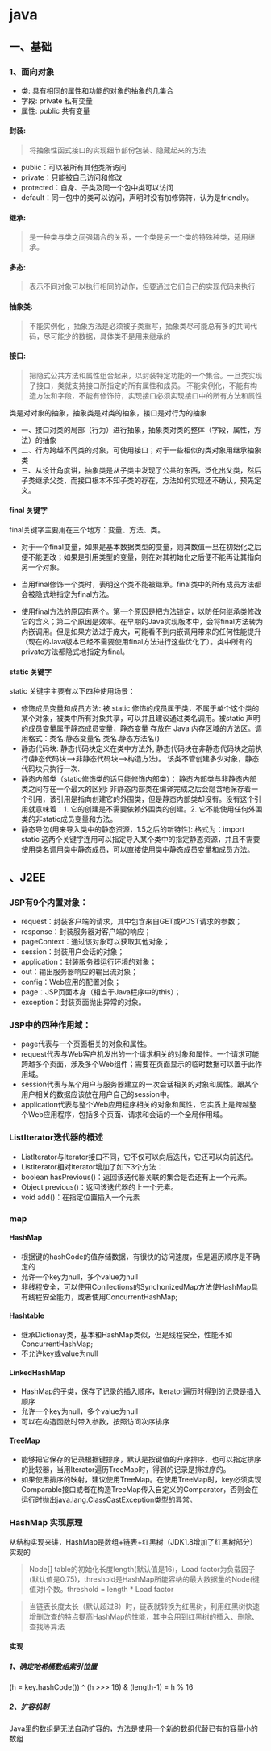 # java
## 一、基础

### 1、面向对象
+ 类: 具有相同的属性和功能的对象的抽象的几集合
+ 字段: private 私有变量
+ 属性: public 共有变量

#### 封装:
> 将抽象性函式接口的实现细节部份包装、隐藏起来的方法

+ public：可以被所有其他类所访问
+ private：只能被自己访问和修改
+ protected：自身、子类及同一个包中类可以访问
+ default：同一包中的类可以访问，声明时没有加修饰符，认为是friendly。

#### 继承: 
> 是一种类与类之间强耦合的关系，一个类是另一个类的特殊种类，适用继承。

#### 多态: 
> 表示不同对象可以执行相同的动作，但要通过它们自己的实现代码来执行

#### 抽象类:
> 不能实例化 ，抽象方法是必须被子类重写，抽象类尽可能总有多的共同代码，尽可能少的数据，具体类不是用来继承的

#### 接口: 
> 把隐式公共方法和属性组合起来，以封装特定功能的一个集合。一旦类实现了接口，类就支持接口所指定的所有属性和成员。
不能实例化，不能有构造方法和字段，不能有修饰符，实现接口必须实现接口中的所有方法和属性

类是对对象的抽象，抽象类是对类的抽象，接口是对行为的抽象
+ 一、接口对类的局部（行为）进行抽象，抽象类对类的整体（字段，属性，方法）的抽象
+ 二、行为跨越不同类的对象，可使用接口；对于一些相似的类对象用继承抽象类
+ 三、从设计角度讲，抽象类是从子类中发现了公共的东西，泛化出父类，然后子类继承父类，而接口根本不知子类的存在，方法如何实现还不确认，预先定义。

#### final 关键字
final关键字主要用在三个地方：变量、方法、类。

+ 对于一个final变量，如果是基本数据类型的变量，则其数值一旦在初始化之后便不能更改；如果是引用类型的变量，则在对其初始化之后便不能再让其指向另一个对象。

+ 当用final修饰一个类时，表明这个类不能被继承。final类中的所有成员方法都会被隐式地指定为final方法。

+ 使用final方法的原因有两个。第一个原因是把方法锁定，以防任何继承类修改它的含义；第二个原因是效率。在早期的Java实现版本中，会将final方法转为内嵌调用。但是如果方法过于庞大，可能看不到内嵌调用带来的任何性能提升（现在的Java版本已经不需要使用final方法进行这些优化了）。类中所有的private方法都隐式地指定为final。

#### static 关键字
static 关键字主要有以下四种使用场景：

+ 修饰成员变量和成员方法: 被 static 修饰的成员属于类，不属于单个这个类的某个对象，被类中所有对象共享，可以并且建议通过类名调用。被static 声明的成员变量属于静态成员变量，静态变量 存放在 Java 内存区域的方法区。调用格式：类名.静态变量名 类名.静态方法名()
+ 静态代码块: 静态代码块定义在类中方法外, 静态代码块在非静态代码块之前执行(静态代码块—>非静态代码块—>构造方法)。 该类不管创建多少对象，静态代码块只执行一次.
+ 静态内部类（static修饰类的话只能修饰内部类）： 静态内部类与非静态内部类之间存在一个最大的区别: 非静态内部类在编译完成之后会隐含地保存着一个引用，该引用是指向创建它的外围类，但是静态内部类却没有。没有这个引用就意味着：1. 它的创建是不需要依赖外围类的创建。2. 它不能使用任何外围类的非static成员变量和方法。
+ 静态导包(用来导入类中的静态资源，1.5之后的新特性): 格式为：import static 这两个关键字连用可以指定导入某个类中的指定静态资源，并且不需要使用类名调用类中静态成员，可以直接使用类中静态成员变量和成员方法。
## 、J2EE
### JSP有9个内置对象：
+ request：封装客户端的请求，其中包含来自GET或POST请求的参数；
+ response：封装服务器对客户端的响应；
+ pageContext：通过该对象可以获取其他对象；
+ session：封装用户会话的对象；
+ application：封装服务器运行环境的对象；
+ out：输出服务器响应的输出流对象；
+ config：Web应用的配置对象；
+ page：JSP页面本身（相当于Java程序中的this）；
+ exception：封装页面抛出异常的对象。

### JSP中的四种作用域：
+ page代表与一个页面相关的对象和属性。
+ request代表与Web客户机发出的一个请求相关的对象和属性。一个请求可能跨越多个页面，涉及多个Web组件；需要在页面显示的临时数据可以置于此作用域。
+ session代表与某个用户与服务器建立的一次会话相关的对象和属性。跟某个用户相关的数据应该放在用户自己的session中。
+ application代表与整个Web应用程序相关的对象和属性，它实质上是跨越整个Web应用程序，包括多个页面、请求和会话的一个全局作用域。

### ListIterator迭代器的概述

+ ListIterator与Iterator接口不同，它不仅可以向后迭代，它还可以向前迭代。
+ ListIterator相对Iterator增加了如下3个方法：
+ boolean hasPrevious()：返回该迭代器关联的集合是否还有上一个元素。
+ Object previous()：返回该迭代器的上一个元素。
+ void add()：在指定位置插入一个元素

### map
#### HashMap
+ 根据键的hashCode的值存储数据，有很快的访问速度，但是遍历顺序是不确定的
+ 允许一个key为null，多个value为null
+ 非线程安全，可以使用Conllections的SynchonizedMap方法使HashMap具有线程安全能力，或者使用ConcurrentHashMap;
#### Hashtable
+ 继承Dictionay类，基本和HashMap类似，但是线程安全，性能不如ConcurrentHashMap;
+ 不允许key或value为null
#### LinkedHashMap
+ HashMap的子类，保存了记录的插入顺序，Iterator遍历时得到的记录是插入顺序
+ 允许一个key为null，多个value为null
+ 可以在构造函数时带入参数，按照访问次序排序
#### TreeMap
+ 能够把它保存的记录根据键排序，默认是按键值的升序排序，也可以指定排序的比较器，当用Iterator遍历TreeMap时，得到的记录是排过序的。
+ 如果使用排序的映射，建议使用TreeMap。在使用TreeMap时，key必须实现Comparable接口或者在构造TreeMap传入自定义的Comparator，否则会在运行时抛出java.lang.ClassCastException类型的异常。


### HashMap 实现原理
从结构实现来讲，HashMap是数组+链表+红黑树（JDK1.8增加了红黑树部分）实现的

> Node[] table的初始化长度length(默认值是16)，Load factor为负载因子(默认值是0.75)，threshold是HashMap所能容纳的最大数据量的Node(键值对)个数。threshold = length * Load factor

> 当链表长度太长（默认超过8）时，链表就转换为红黑树，利用红黑树快速增删改查的特点提高HashMap的性能，其中会用到红黑树的插入、删除、查找等算法

#### 实现 
##### 1、确定哈希桶数组索引位置
(h = key.hashCode()) ^ (h >>> 16) & (length-1) = h % 16

##### 2、扩容机制
Java里的数组是无法自动扩容的，方法是使用一个新的数组代替已有的容量小的数组














